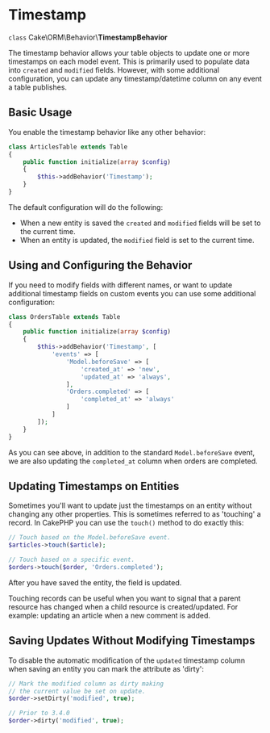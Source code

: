# Timestamp

`class` Cake\\ORM\\Behavior\\**TimestampBehavior**

The timestamp behavior allows your table objects to update one or more
timestamps on each model event. This is primarily used to populate data into
`created` and `modified` fields. However, with some additional
configuration, you can update any timestamp/datetime column on any event a table
publishes.

## Basic Usage

You enable the timestamp behavior like any other behavior:

``` php
class ArticlesTable extends Table
{
    public function initialize(array $config)
    {
        $this->addBehavior('Timestamp');
    }
}
```

The default configuration will do the following:

- When a new entity is saved the `created` and `modified` fields will be set
  to the current time.
- When an entity is updated, the `modified` field is set to the current time.

## Using and Configuring the Behavior

If you need to modify fields with different names, or want to update additional
timestamp fields on custom events you can use some additional configuration:

``` php
class OrdersTable extends Table
{
    public function initialize(array $config)
    {
        $this->addBehavior('Timestamp', [
            'events' => [
                'Model.beforeSave' => [
                    'created_at' => 'new',
                    'updated_at' => 'always',
                ],
                'Orders.completed' => [
                    'completed_at' => 'always'
                ]
            ]
        ]);
    }
}
```

As you can see above, in addition to the standard `Model.beforeSave` event, we
are also updating the `completed_at` column when orders are completed.

## Updating Timestamps on Entities

Sometimes you'll want to update just the timestamps on an entity without
changing any other properties. This is sometimes referred to as 'touching'
a record. In CakePHP you can use the `touch()` method to do exactly this:

``` php
// Touch based on the Model.beforeSave event.
$articles->touch($article);

// Touch based on a specific event.
$orders->touch($order, 'Orders.completed');
```

After you have saved the entity, the field is updated.

Touching records can be useful when you want to signal that a parent resource
has changed when a child resource is created/updated. For example: updating an
article when a new comment is added.

## Saving Updates Without Modifying Timestamps

To disable the automatic modification of the `updated` timestamp column when
saving an entity you can mark the attribute as 'dirty':

``` php
// Mark the modified column as dirty making
// the current value be set on update.
$order->setDirty('modified', true);

// Prior to 3.4.0
$order->dirty('modified', true);
```
